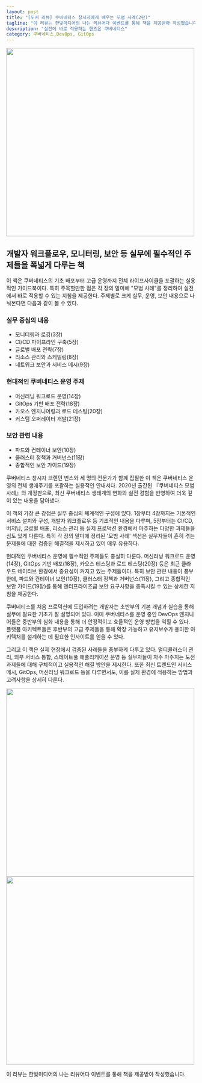 ```yaml
---
layout: post
title: "[도서 리뷰] 쿠버네티스 창시자에게 배우는 모범 사례(2판)"
tagline: "이 리뷰는 한빛미디어의 나는 리뷰어다 이벤트를 통해 책을 제공받아 작성했습니다."
description: "실전에 바로 적용하는 핸즈온 쿠버네티스"
category: 쿠버네티스,DevOps, GitOps
---
```



<img src="https://i.imgur.com/ZaGg3tp.png" height="500">

## 개발자 워크플로우, 모니터링, 보안 등 실무에 필수적인 주제들을 폭넓게 다루는 책

이 책은 쿠버네티스의 기초 배포부터 고급 운영까지 전체 라이프사이클을 포괄하는 실용적인 가이드북이다. 특히 주목할만한 점은 각 장의 말미에 "모범 사례"를 정리하여 실전에서 바로 적용할 수 있는 지침을 제공한다.
주제별로 크게 실무, 운영, 보안 내용으로 나눠본다면 다음과 같이 볼 수 있다.



### 실무 중심의 내용
- 모니터링과 로깅(3장)
- CI/CD 파이프라인 구축(5장)
- 글로벌 배포 전략(7장)
- 리소스 관리와 스케일링(8장)
- 네트워크 보안과 서비스 메시(9장)

### 현대적인 쿠버네티스 운영 주제
- 머신러닝 워크로드 운영(14장)
- GitOps 기반 배포 전략(18장)
- 카오스 엔지니어링과 로드 테스팅(20장)
- 커스텀 오퍼레이터 개발(21장)

### 보안 관련 내용
- 파드와 컨테이너 보안(10장)
- 클러스터 정책과 거버넌스(11장)
- 종합적인 보안 가이드(19장)


쿠버네티스 창시자 브렌던 번스와 세 명의 전문가가 함께 집필한 이 책은 쿠버네티스 운영의 전체 생애주기를 포괄하는 실용적인 안내서다. 2020년 출간된 『쿠버네티스 모범 사례』의 개정판으로, 최신 쿠버네티스 생태계의 변화와 실전 경험을 반영하여 더욱 깊이 있는 내용을 담아냈다.

이 책의 가장 큰 강점은 실무 중심의 체계적인 구성에 있다. 1장부터 4장까지는 기본적인 서비스 설치와 구성, 개발자 워크플로우 등 기초적인 내용을 다루며, 5장부터는 CI/CD, 버저닝, 글로벌 배포, 리소스 관리 등 실제 프로덕션 환경에서 마주하는 다양한 과제들을 심도 있게 다룬다. 특히 각 장의 말미에 정리된 '모범 사례' 섹션은 실무자들이 흔히 겪는 문제들에 대한 검증된 해결책을 제시하고 있어 매우 유용하다.

현대적인 쿠버네티스 운영에 필수적인 주제들도 충실히 다룬다. 머신러닝 워크로드 운영(14장), GitOps 기반 배포(18장), 카오스 테스팅과 로드 테스팅(20장) 등은 최근 클라우드 네이티브 환경에서 중요성이 커지고 있는 주제들이다. 특히 보안 관련 내용이 풍부한데, 파드와 컨테이너 보안(10장), 클러스터 정책과 거버넌스(11장), 그리고 종합적인 보안 가이드(19장)를 통해 엔터프라이즈급 보안 요구사항을 충족시킬 수 있는 상세한 지침을 제공한다.

쿠버네티스를 처음 프로덕션에 도입하려는 개발자는 초반부의 기본 개념과 실습을 통해 실무에 필요한 기초가 잘 설명되어 있다. 이미 쿠버네티스를 운영 중인 DevOps 엔지니어들은 중반부의 심화 내용을 통해 더 안정적이고 효율적인 운영 방법을 익힐 수 있다. 플랫폼 아키텍트들은 후반부의 고급 주제들을 통해 확장 가능하고 유지보수가 용이한 아키텍처를 설계하는 데 필요한 인사이트를 얻을 수 있다.

그리고 이 책은 실제 현장에서 검증된 사례들을 풍부하게 다루고 있다. 멀티클러스터 관리, 외부 서비스 통합, 스테이트풀 애플리케이션 운영 등 실무자들이 자주 마주치는 도전 과제들에 대해 구체적이고 실용적인 해결 방안을 제시한다. 또한 최신 트렌드인 서비스 메시, GitOps, 머신러닝 워크로드 등을 다루면서도, 이를 실제 환경에 적용하는 방법과 고려사항을 상세히 다룬다.

<img src="https://i.imgur.com/VuFfeB4.jpeg" height="500">

<img src="https://i.imgur.com/NVm99lF.jpeg" height="500">


이 리뷰는 한빛미디어의 나는 리뷰어다 이벤트를 통해 책을 제공받아 작성했습니다.

